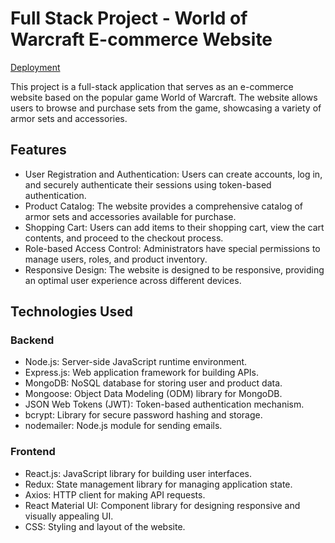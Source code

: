 # Full Stack Project - World of Warcraft E-commerce Website

[Deployment](https://full-stack-project-world-of-warcraft-e-commerce-app.vercel.app/)

This project is a full-stack application that serves as an e-commerce website based on the popular game World of Warcraft. The website allows users to browse and purchase sets from the game, showcasing a variety of armor sets and accessories.

## Features

- User Registration and Authentication: Users can create accounts, log in, and securely authenticate their sessions using token-based authentication.
- Product Catalog: The website provides a comprehensive catalog of armor sets and accessories available for purchase.
- Shopping Cart: Users can add items to their shopping cart, view the cart contents, and proceed to the checkout process.
- Role-based Access Control: Administrators have special permissions to manage users, roles, and product inventory.
- Responsive Design: The website is designed to be responsive, providing an optimal user experience across different devices.

## Technologies Used

### Backend

- Node.js: Server-side JavaScript runtime environment.
- Express.js: Web application framework for building APIs.
- MongoDB: NoSQL database for storing user and product data.
- Mongoose: Object Data Modeling (ODM) library for MongoDB.
- JSON Web Tokens (JWT): Token-based authentication mechanism.
- bcrypt: Library for secure password hashing and storage.
- nodemailer: Node.js module for sending emails.

### Frontend

- React.js: JavaScript library for building user interfaces.
- Redux: State management library for managing application state.
- Axios: HTTP client for making API requests.
- React Material UI: Component library for designing responsive and visually appealing UI.
- CSS: Styling and layout of the website.
